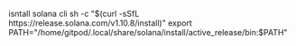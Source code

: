 isntall solana cli
sh -c "$(curl -sSfL https://release.solana.com/v1.10.8/install)"
export PATH="/home/gitpod/.local/share/solana/install/active_release/bin:$PATH"

